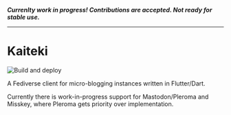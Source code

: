 ***Currenlty work in progress! Contributions are accepted. Not ready for stable use.***

---


# Kaiteki

![Build and deploy](https://github.com/Craftplacer/kaiteki/workflows/Build%20and%20deploy/badge.svg)

A Fediverse client for micro-blogging instances written in Flutter/Dart.

Currently there is work-in-progress support for Mastodon/Pleroma and Misskey, where Pleroma gets priority over implementation.
